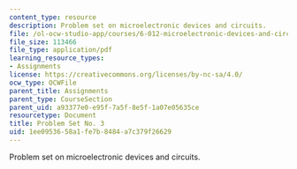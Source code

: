 ```yaml
---
content_type: resource
description: Problem set on microelectronic devices and circuits.
file: /ol-ocw-studio-app/courses/6-012-microelectronic-devices-and-circuits-fall-2009/1ee0953658a1fe7b8484a7c379f26629_MIT6_012F09_assn03.pdf
file_size: 113466
file_type: application/pdf
learning_resource_types:
- Assignments
license: https://creativecommons.org/licenses/by-nc-sa/4.0/
ocw_type: OCWFile
parent_title: Assignments
parent_type: CourseSection
parent_uid: a93377e0-e95f-7a5f-8e5f-1a07e05635ce
resourcetype: Document
title: Problem Set No. 3
uid: 1ee09536-58a1-fe7b-8484-a7c379f26629
---
```

Problem set on microelectronic devices and circuits.
